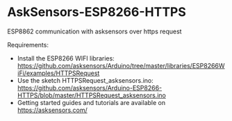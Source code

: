 # AskSensors-ESP8266-HTTPS
ESP8862 communication with asksensors over https request

Requirements:
- Install the ESP8266 WIFI libraries: https://github.com/asksensors/Arduino/tree/master/libraries/ESP8266WiFi/examples/HTTPSRequest
- Use the sketch HTTPSRequest_asksensors.ino: https://github.com/asksensors/Arduino-ESP8266-HTTPS/blob/master/HTTPSRequest_asksensors.ino
- Getting started guides and tutorials are available on https://asksensors.com/
